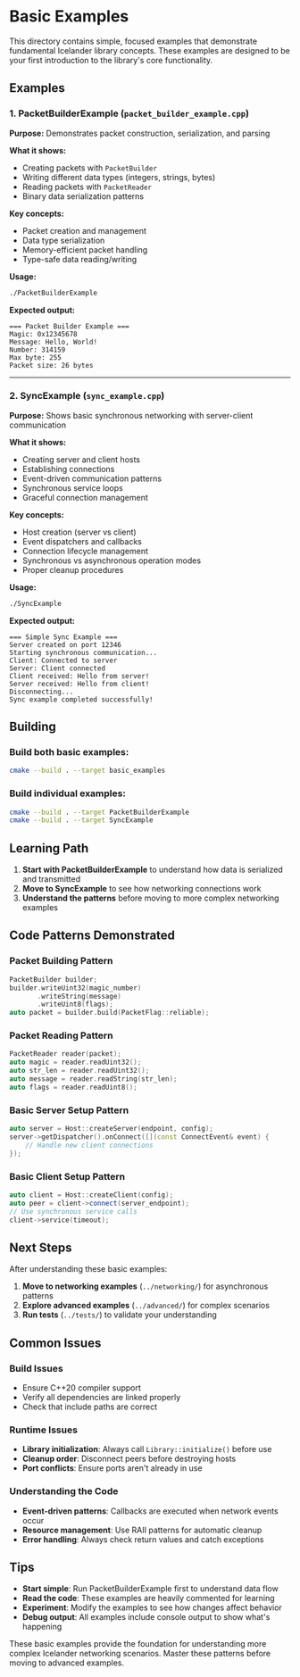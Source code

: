 # Basic Examples

This directory contains simple, focused examples that demonstrate fundamental Icelander library concepts. These examples are designed to be your first introduction to the library's core functionality.

## Examples

### 1. PacketBuilderExample (`packet_builder_example.cpp`)

**Purpose:** Demonstrates packet construction, serialization, and parsing

**What it shows:**
- Creating packets with `PacketBuilder`
- Writing different data types (integers, strings, bytes)
- Reading packets with `PacketReader`
- Binary data serialization patterns

**Key concepts:**
- Packet creation and management
- Data type serialization
- Memory-efficient packet handling
- Type-safe data reading/writing

**Usage:**
```bash
./PacketBuilderExample
```

**Expected output:**
```
=== Packet Builder Example ===
Magic: 0x12345678
Message: Hello, World!
Number: 314159
Max byte: 255
Packet size: 26 bytes
```

---

### 2. SyncExample (`sync_example.cpp`)

**Purpose:** Shows basic synchronous networking with server-client communication

**What it shows:**
- Creating server and client hosts
- Establishing connections
- Event-driven communication patterns
- Synchronous service loops
- Graceful connection management

**Key concepts:**
- Host creation (server vs client)
- Event dispatchers and callbacks
- Connection lifecycle management
- Synchronous vs asynchronous operation modes
- Proper cleanup procedures

**Usage:**
```bash
./SyncExample
```

**Expected output:**
```
=== Simple Sync Example ===
Server created on port 12346
Starting synchronous communication...
Client: Connected to server
Server: Client connected
Client received: Hello from server!
Server received: Hello from client!
Disconnecting...
Sync example completed successfully!
```

## Building

### Build both basic examples:
```bash
cmake --build . --target basic_examples
```

### Build individual examples:
```bash
cmake --build . --target PacketBuilderExample
cmake --build . --target SyncExample
```

## Learning Path

1. **Start with PacketBuilderExample** to understand how data is serialized and transmitted
2. **Move to SyncExample** to see how networking connections work
3. **Understand the patterns** before moving to more complex networking examples

## Code Patterns Demonstrated

### Packet Building Pattern
```cpp
PacketBuilder builder;
builder.writeUint32(magic_number)
       .writeString(message)
       .writeUint8(flags);
auto packet = builder.build(PacketFlag::reliable);
```

### Packet Reading Pattern
```cpp
PacketReader reader(packet);
auto magic = reader.readUint32();
auto str_len = reader.readUint32();
auto message = reader.readString(str_len);
auto flags = reader.readUint8();
```

### Basic Server Setup Pattern
```cpp
auto server = Host::createServer(endpoint, config);
server->getDispatcher().onConnect([](const ConnectEvent& event) {
    // Handle new client connections
});
```

### Basic Client Setup Pattern
```cpp
auto client = Host::createClient(config);
auto peer = client->connect(server_endpoint);
// Use synchronous service calls
client->service(timeout);
```

## Next Steps

After understanding these basic examples:

1. **Move to networking examples** (`../networking/`) for asynchronous patterns
2. **Explore advanced examples** (`../advanced/`) for complex scenarios
3. **Run tests** (`../tests/`) to validate your understanding

## Common Issues

### Build Issues
- Ensure C++20 compiler support
- Verify all dependencies are linked properly
- Check that include paths are correct

### Runtime Issues
- **Library initialization**: Always call `Library::initialize()` before use
- **Cleanup order**: Disconnect peers before destroying hosts
- **Port conflicts**: Ensure ports aren't already in use

### Understanding the Code
- **Event-driven patterns**: Callbacks are executed when network events occur
- **Resource management**: Use RAII patterns for automatic cleanup
- **Error handling**: Always check return values and catch exceptions

## Tips

- **Start simple**: Run PacketBuilderExample first to understand data flow
- **Read the code**: These examples are heavily commented for learning
- **Experiment**: Modify the examples to see how changes affect behavior
- **Debug output**: All examples include console output to show what's happening

These basic examples provide the foundation for understanding more complex Icelander networking scenarios. Master these patterns before moving to advanced examples.